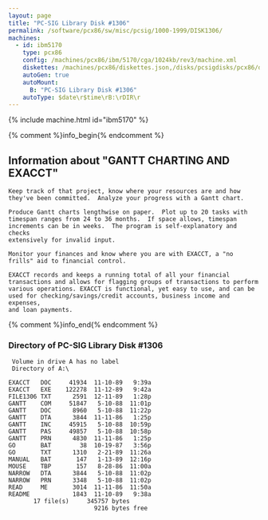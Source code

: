 ```yaml
---
layout: page
title: "PC-SIG Library Disk #1306"
permalink: /software/pcx86/sw/misc/pcsig/1000-1999/DISK1306/
machines:
  - id: ibm5170
    type: pcx86
    config: /machines/pcx86/ibm/5170/cga/1024kb/rev3/machine.xml
    diskettes: /machines/pcx86/diskettes.json,/disks/pcsigdisks/pcx86/diskettes.json
    autoGen: true
    autoMount:
      B: "PC-SIG Library Disk #1306"
    autoType: $date\r$time\rB:\rDIR\r
---
```


{% include machine.html id="ibm5170" %}

{% comment %}info_begin{% endcomment %}

## Information about "GANTT CHARTING AND EXACCT"

    Keep track of that project, know where your resources are and how
    they've been committed.  Analyze your progress with a Gantt chart.
    
    Produce Gantt charts lengthwise on paper.  Plot up to 20 tasks with
    timespan ranges from 24 to 36 months.  If space allows, timespan
    increments can be in weeks.  The program is self-explanatory and checks
    extensively for invalid input.
    
    Monitor your finances and know where you are with EXACCT, a "no
    frills" aid to financial control.
    
    EXACCT records and keeps a running total of all your financial
    transactions and allows for flagging groups of transactions to perform
    various operations. EXACCT is functional, yet easy to use, and can be
    used for checking/savings/credit accounts, business income and expenses,
    and loan payments.
{% comment %}info_end{% endcomment %}


### Directory of PC-SIG Library Disk #1306

     Volume in drive A has no label
     Directory of A:\

    EXACCT   DOC     41934  11-10-89   9:39a
    EXACCT   EXE    122278  11-12-89   9:42a
    FILE1306 TXT      2591  12-11-89   1:28p
    GANTT    COM     51847   5-10-88  11:01p
    GANTT    DOC      8960   5-10-88  11:22p
    GANTT    DTA      3844  11-11-86   1:25p
    GANTT    INC     45915   5-10-88  10:59p
    GANTT    PAS     49857   5-10-88  10:58p
    GANTT    PRN      4830  11-11-86   1:25p
    GO       BAT        38  10-19-87   3:56p
    GO       TXT      1310   2-21-89  11:26a
    MANUAL   BAT       147   1-13-89  12:16p
    MOUSE    TBP       157   8-28-86  11:00a
    NARROW   DTA      3844   5-10-88  11:02p
    NARROW   PRN      3348   5-10-88  11:02p
    READ     ME       3014  11-11-86  11:50a
    README            1843  11-10-89   9:38a
           17 file(s)     345757 bytes
                            9216 bytes free
